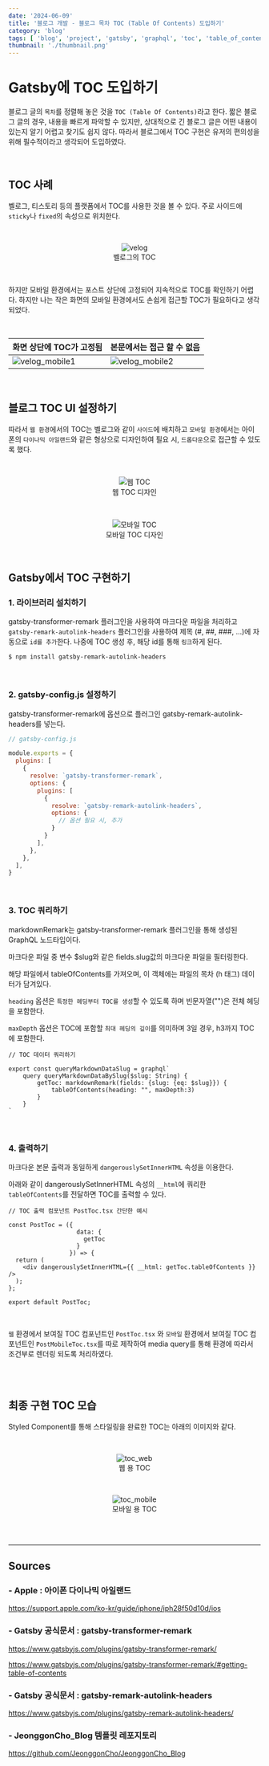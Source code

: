 ```yaml
---
date: '2024-06-09'
title: '블로그 개발 - 블로그 목차 TOC (Table Of Contents) 도입하기'
category: 'blog'
tags: [ 'blog', 'project', 'gatsby', 'graphql', 'toc', 'table_of_contents' ]
thumbnail: './thumbnail.png'
---
```


# Gatsby에 TOC 도입하기

블로그 글의 `목차`를 정렬해 놓은 것을 `TOC (Table Of Contents)`라고 한다. 짧은 블로그 글의 경우, 내용을 빠르게 파악할 수 있지만, 상대적으로 긴 블로그 글은 어떤 내용이 있는지 알기 어렵고
찾기도 쉽지 않다. 따라서 블로그에서 TOC 구현은 유저의 편의성을 위해 필수적이라고 생각되어 도입하였다.

<br/>

## TOC 사례

벨로그, 티스토리 등의 플랫폼에서 TOC를 사용한 것을 볼 수 있다. 주로 사이드에 `sticky`나 `fixed`의 속성으로 위치한다.

<br/>

<p align="center">
    <img src="velog.png" alt="velog"><br/>
    <span>벨로그의 TOC</span>
</p>

<br/>

하지만 모바일 환경에서는 포스트 상단에 고정되어 지속적으로 TOC를 확인하기 어렵다. 하지만 나는 작은 화면의 모바일 환경에서도 손쉽게 접근할 TOC가 필요하다고 생각되었다.

<br/>

| 화면 상단에 TOC가 고정됨                                   | 본문에서는 접근 할 수 없음                                   |
|---------------------------------------------------|---------------------------------------------------|
| <img src="velog_mobile1.png" alt="velog_mobile1"> | <img src="velog_mobile2.png" alt="velog_mobile2"> |

<br/>

## 블로그 TOC UI 설정하기

따라서 `웹 환경`에서의 TOC는 벨로그와 같이 `사이드`에 배치하고 `모바일 환경`에서는 아이폰의 `다이나믹 아일랜드`와 같은 형상으로 디자인하여 필요 시, `드롭다운`으로 접근할 수 있도록 했다.

<br/>

<p align="center">
    <img src="design_web.png" alt="웹 TOC"><br/>
    <span>웹 TOC 디자인</span>
</p>

<br/>

<p align="center">
    <img src="design_mobile.png" alt="모바일 TOC"><br/>
    <span>모바일 TOC 디자인</span>
</p>

<br/>

## Gatsby에서 TOC 구현하기

### 1. 라이브러리 설치하기

gatsby-transformer-remark 플러그인을 사용하여 마크다운 파일을 처리하고 `gatsby-remark-autolink-headers` 플러그인을 사용하여 제목 (#, ##, ###, ...)에
자동으로 `id를 추가`한다. 나중에 TOC 생성 후, 해당 id를 통해 `링크`하게 된다.

```bash
$ npm install gatsby-remark-autolink-headers
```

<br/>

### 2. gatsby-config.js 설정하기

gatsby-transformer-remark에 옵션으로 플러그인 gatsby-remark-autolink-headers를 넣는다.

```js
// gatsby-config.js

module.exports = {
  plugins: [
    {
      resolve: `gatsby-transformer-remark`,
      options: {
        plugins: [
          {
            resolve: `gatsby-remark-autolink-headers`,
            options: {
              // 옵션 필요 시, 추가
            }
          }
        ],
      },
    },
  ],
}
```

<br/>

### 3. TOC 쿼리하기

markdownRemark는 gatsby-transformer-remark 플러그인을 통해 생성된 GraphQL 노드타입이다.

마크다운 파일 중 변수 $slug와 같은 fields.slug값의 마크다운 파일을 필터링한다.

해당 파일에서 tableOfContents를 가져오며, 이 객체에는 파일의 목차 (h 태그) 데이터가 담겨있다.

`heading` 옵션은 `특정한 헤딩부터 TOC를 생성`할 수 있도록 하며 빈문자열("")은 전체 헤딩을 포함한다.

`maxDepth` 옵션은 TOC에 포함할 `최대 헤딩의 깊이`를 의미하며 3일 경우, h3까지 TOC에 포함한다.

```tsx
// TOC 데이터 쿼리하기

export const queryMarkdownDataSlug = graphql`
    query queryMarkdownDataBySlug($slug: String) {
        getToc: markdownRemark(fields: {slug: {eq: $slug}}) {
            tableOfContents(heading: "", maxDepth:3)
        }
    }
`
```

<br/>

### 4. 출력하기

마크다운 본문 출력과 동일하게 `dangerouslySetInnerHTML` 속성을 이용한다.

아래와 같이 dangerouslySetInnerHTML 속성의 `__html`에 쿼리한 `tableOfContents`를 전달하면 TOC를 출력할 수 있다.

```tsx
// TOC 출력 컴포넌트 PostToc.tsx 간단한 예시

const PostToc = ({
                   data: {
                     getToc
                   }
                 }) => {
  return (
    <div dangerouslySetInnerHTML={{ __html: getToc.tableOfContents }} />
  );
};

export default PostToc;
```

<br/>

`웹` 환경에서 보여질 TOC 컴포넌트인 `PostToc.tsx` 와 `모바일` 환경에서 보여질 TOC 컴포넌트인 `PostMobileToc.tsx`를 따로 제작하여 media query를 통해 환경에 따라서
조건부로 렌더링 되도록 처리하였다.

<br/>
<br/>

## 최종 구현 TOC 모습

Styled Component를 통해 스타일링을 완료한 TOC는 아래의 이미지와 같다.

<br/>

<p align="center">
    <img src="post.gif" alt="toc_web"><br/>
    <span>웹 용 TOC</span>
</p>

<br/>

<p align="center">
    <img src="post_mobile.gif" alt="toc_mobile"><br/>
    <span>모바일 용 TOC</span>
</p>

<br/>
<br/>

---

## Sources

### - Apple : 아이폰 다이나믹 아일랜드

https://support.apple.com/ko-kr/guide/iphone/iph28f50d10d/ios

### - Gatsby 공식문서 : gatsby-transformer-remark

https://www.gatsbyjs.com/plugins/gatsby-transformer-remark/

https://www.gatsbyjs.com/plugins/gatsby-transformer-remark/#getting-table-of-contents

### - Gatsby 공식문서 : gatsby-remark-autolink-headers

https://www.gatsbyjs.com/plugins/gatsby-remark-autolink-headers/

### - JeonggonCho_Blog 템플릿 레포지토리

https://github.com/JeonggonCho/JeonggonCho_Blog